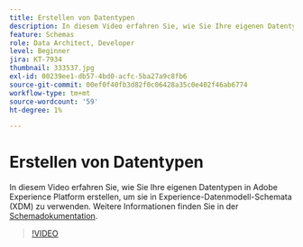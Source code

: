 ```yaml
---
title: Erstellen von Datentypen
description: In diesem Video erfahren Sie, wie Sie Ihre eigenen Datentypen in Adobe Experience Platform erstellen, um sie in Experience-Datenmodell-Schemata (XDM) zu verwenden.
feature: Schemas
role: Data Architect, Developer
level: Beginner
jira: KT-7934
thumbnail: 333537.jpg
exl-id: 00239ee1-db57-4bd0-acfc-5ba27a9c8fb6
source-git-commit: 00ef0f40fb3d82f0c06428a35c0e402f46ab6774
workflow-type: tm+mt
source-wordcount: '59'
ht-degree: 1%

---
```


# Erstellen von Datentypen

In diesem Video erfahren Sie, wie Sie Ihre eigenen Datentypen in Adobe Experience Platform erstellen, um sie in Experience-Datenmodell-Schemata (XDM) zu verwenden. Weitere Informationen finden Sie in der [Schemadokumentation](https://experienceleague.adobe.com/docs/experience-platform/xdm/home.html?lang=de).

>[!VIDEO](https://video.tv.adobe.com/v/333537?learn=on)
